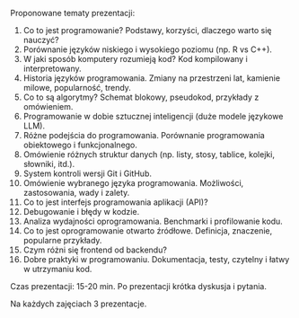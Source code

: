 Proponowane tematy prezentacji:

1. Co to jest programowanie? Podstawy, korzyści, dlaczego warto się nauczyć?
2. Porównanie języków niskiego i wysokiego poziomu (np. R vs C++).
3. W jaki sposób komputery rozumieją kod? Kod kompilowany i interpretowany.
4. Historia języków programowania. Zmiany na przestrzeni lat, kamienie milowe, popularność, trendy.
5. Co to są algorytmy? Schemat blokowy, pseudokod, przykłady z omówieniem.
6. Programowanie w dobie sztucznej inteligencji (duże modele językowe LLM).
7. Różne podejścia do programowania. Porównanie programowania obiektowego i funkcjonalnego.
8. Omówienie różnych struktur danych (np. listy, stosy, tablice, kolejki, słowniki, itd.).
9. System kontroli wersji Git i GitHub.
10. Omówienie wybranego języka programowania. Możliwości, zastosowania, wady i zalety.
11. Co to jest interfejs programowania aplikacji (API)?
12. Debugowanie i błędy w kodzie.
13. Analiza wydajności oprogramowania. Benchmarki i profilowanie kodu.
14. Co to jest oprogramowanie otwarto źródłowe. Definicja, znaczenie, popularne przykłady.
15. Czym różni się frontend od backendu?
16. Dobre praktyki w programowaniu. Dokumentacja, testy, czytelny i łatwy w utrzymaniu kod.

Czas prezentacji: 15-20 min. Po prezentacji krótka dyskusja i pytania.

Na każdych zajęciach 3 prezentacje.
